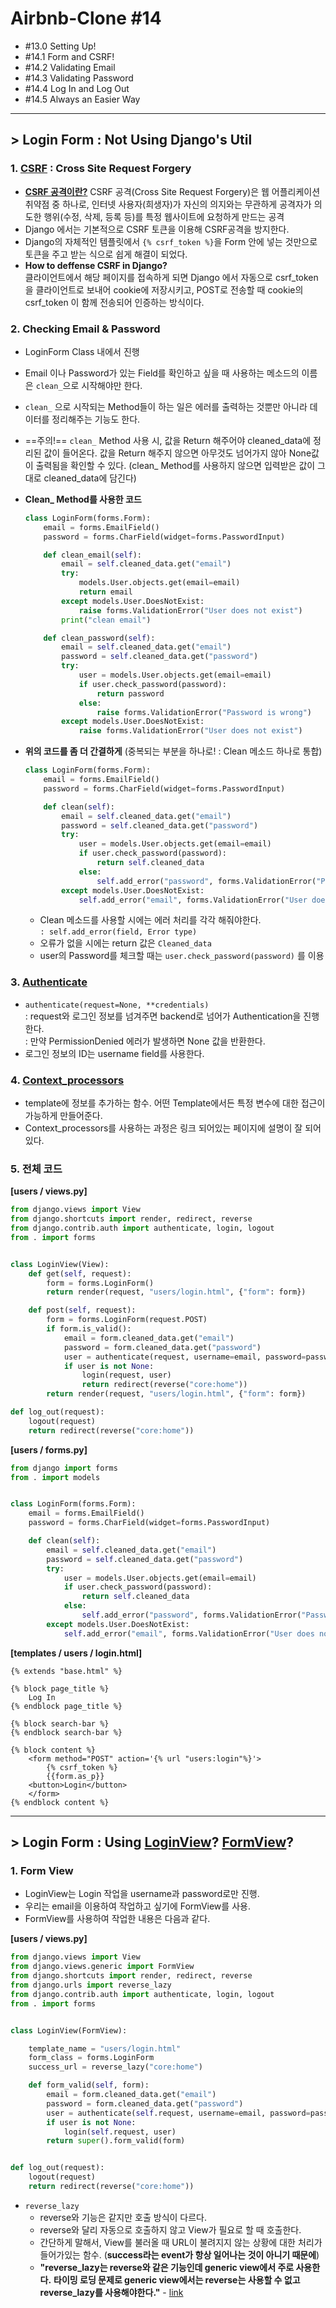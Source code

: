 # Airbnb-Clone #14

- #13.0 Setting Up!
- #14.1 Form and CSRF!
- #14.2 Validating Email
- #14.3 Validating Password
- #14.4 Log In and Log Out
- #14.5 Always an Easier Way

---

## > Login Form : Not Using Django's Util

### 1. [CSRF](https://docs.djangoproject.com/en/3.0/ref/csrf/) : Cross Site Request Forgery 

- [**CSRF 공격이란?**](https://velog.io/@ground4ekd/django-csrf)
  CSRF 공격(Cross Site Request Forgery)은 웹 어플리케이션 취약점 중 하나로, 인터넷 사용자(희생자)가 자신의 의지와는 무관하게 공격자가 의도한 행위(수정, 삭제, 등록 등)를 특정 웹사이트에 요청하게 만드는 공격
- Django 에서는 기본적으로 CSRF 토큰을 이용해 CSRF공격을 방지한다.
- Django의 자체적인 템플릿에서  `{% csrf_token %}`을 Form 안에 넣는 것만으로 토큰을 주고 받는 식으로 쉽게 해결이 되었다.
- **How to deffense CSRF in Django?**  
  클라이언트에서 해당 페이지를 접속하게 되면 Django 에서 자동으로 csrf_token을 클라이언트로 보내어 cookie에 저장시키고, POST로 전송할 때 cookie의 csrf_token 이 함께 전송되어 인증하는 방식이다.

### 2. Checking Email & Password

- LoginForm Class 내에서 진행

- Email 이나 Password가 있는 Field를 확인하고 싶을 때 사용하는 메소드의 이름은 `clean_`으로 시작해야만 한다.

- `clean_` 으로 시작되는 Method들이 하는 일은 에러를 출력하는 것뿐만 아니라 데이터를 정리해주는 기능도 한다.

- ==주의!== `clean_` Method 사용 시, 값을 Return 해주어야 cleaned_data에 정리된 값이 들어온다. 값을 Return 해주지 않으면 아무것도 넘어가지 않아 None값이 출력됨을 확인할 수 있다. (clean_ Method를 사용하지 않으면 입력받은 값이 그대로 cleaned_data에 담긴다)

- **Clean_ Method를 사용한 코드**

  ```python
  class LoginForm(forms.Form):
      email = forms.EmailField()
      password = forms.CharField(widget=forms.PasswordInput)
  
      def clean_email(self):
          email = self.cleaned_data.get("email")
          try:
              models.User.objects.get(email=email)
              return email
          except models.User.DoesNotExist:
              raise forms.ValidationError("User does not exist")
          print("clean email")
  
      def clean_password(self):
          email = self.cleaned_data.get("email")
          password = self.cleaned_data.get("password")
          try:
              user = models.User.objects.get(email=email)
              if user.check_password(password):
                  return password
              else:
                  raise forms.ValidationError("Password is wrong")
          except models.User.DoesNotExist:
              raise forms.ValidationError("User does not exist")
  ```

- **위의 코드를 좀 더 간결하게** (중복되는 부분을 하나로! : Clean 메소드 하나로 통합)

  ```python
  class LoginForm(forms.Form):
      email = forms.EmailField()
      password = forms.CharField(widget=forms.PasswordInput)
  
      def clean(self):
          email = self.cleaned_data.get("email")
          password = self.cleaned_data.get("password")
          try:
              user = models.User.objects.get(email=email)
              if user.check_password(password):
                  return self.cleaned_data
              else:
                  self.add_error("password", forms.ValidationError("Password is wrong"))
          except models.User.DoesNotExist:
              self.add_error("email", forms.ValidationError("User does not exist"))
  ```

  - Clean 메소드를 사용할 시에는 에러 처리를 각각 해줘야한다.   
    `: self.add_error(field, Error type)`
  - 오류가 없을 시에는 return 값은 `Cleaned_data`
  - user의 Password를 체크할 때는 `user.check_password(password)` 를 이용

### 3. [Authenticate](https://docs.djangoproject.com/en/3.0/topics/auth/default/#authenticating-users)

- `authenticate(request=None, **credentials)`  
  : request와 로그인 정보를 넘겨주면 backend로 넘어가 Authentication을 진행한다.  
  : 만약 PermissionDenied 에러가 발생하면 None 값을 반환한다.
- 로그인 정보의 ID는 username field를 사용한다.

### 4. [Context_processors](https://blog.isaccchoi.com/programing/Template-context-processors%EB%A5%BC-%EC%82%AC%EC%9A%A9%ED%95%98%EC%97%AC-%EB%8D%B0%EC%9D%B4%ED%84%B0-%EB%A7%88%EC%9D%8C%EB%8C%80%EB%A1%9C-%EB%A1%9C%EB%93%9C%ED%95%98%EA%B8%B0/)

- template에 정보를 추가하는 함수. 어떤 Template에서든 특정 변수에 대한 접근이 가능하게 만들어준다.
- Context_processors를 사용하는 과정은 링크 되어있는 페이지에 설명이 잘 되어있다.

### 5. 전체 코드

**[users / views.py]**

```python
from django.views import View
from django.shortcuts import render, redirect, reverse
from django.contrib.auth import authenticate, login, logout
from . import forms


class LoginView(View):
    def get(self, request):
        form = forms.LoginForm()
        return render(request, "users/login.html", {"form": form})

    def post(self, request):
        form = forms.LoginForm(request.POST)
        if form.is_valid():
            email = form.cleaned_data.get("email")
            password = form.cleaned_data.get("password")
            user = authenticate(request, username=email, password=password)
            if user is not None:
                login(request, user)
                return redirect(reverse("core:home"))
        return render(request, "users/login.html", {"form": form})

def log_out(request):
    logout(request)
    return redirect(reverse("core:home"))
```

**[users / forms.py]**

```python
from django import forms
from . import models


class LoginForm(forms.Form):
    email = forms.EmailField()
    password = forms.CharField(widget=forms.PasswordInput)

    def clean(self):
        email = self.cleaned_data.get("email")
        password = self.cleaned_data.get("password")
        try:
            user = models.User.objects.get(email=email)
            if user.check_password(password):
                return self.cleaned_data
            else:
                self.add_error("password", forms.ValidationError("Password is wrong"))
        except models.User.DoesNotExist:
            self.add_error("email", forms.ValidationError("User does not exist"))

```

**[templates / users / login.html]**

```django
{% extends "base.html" %}

{% block page_title %}
    Log In
{% endblock page_title %}

{% block search-bar %}
{% endblock search-bar %}

{% block content %}
    <form method="POST" action='{% url "users:login"%}'>
        {% csrf_token %}
        {{form.as_p}}
    <button>Login</button>
    </form>
{% endblock content %}
```

---

## > Login Form : Using [LoginView](http://ccbv.co.uk/projects/Django/3.0/django.contrib.auth.views/LoginView/)? [FormView](http://ccbv.co.uk/projects/Django/3.0/django.views.generic.edit/FormView/)?

### 1. Form View

- LoginView는 Login 작업을 username과 password로만 진행.
- 우리는 email을 이용하여 작업하고 싶기에 FormView를 사용.
- FormView를 사용하여 작업한 내용은 다음과 같다.

**[users / views.py]**

```python
from django.views import View
from django.views.generic import FormView
from django.shortcuts import render, redirect, reverse
from django.urls import reverse_lazy
from django.contrib.auth import authenticate, login, logout
from . import forms


class LoginView(FormView):

    template_name = "users/login.html"
    form_class = forms.LoginForm
    success_url = reverse_lazy("core:home")

    def form_valid(self, form):
        email = form.cleaned_data.get("email")
        password = form.cleaned_data.get("password")
        user = authenticate(self.request, username=email, password=password)
        if user is not None:
            login(self.request, user)
        return super().form_valid(form)


def log_out(request):
    logout(request)
    return redirect(reverse("core:home"))

```

- `reverse_lazy`
  - reverse와 기능은 같지만 호출 방식이 다르다.
  - reverse와 달리 자동으로 호출하지 않고 View가 필요로 할 때 호출한다.
  - 간단하게 말해서, View를 불러올 때 URL이 불려지지 않는 상황에 대한 처리가 들어가있는 함수. (**success라는 event가 항상 일어나는 것이 아니기 때문에**)
  - **"reverse_lazy는 reverse와 같은 기능인데 generic view에서 주로 사용한다.**
    **타이밍 로딩 문제로 generic view에서는 reverse는 사용할 수 없고 reverse_lazy를 사용해야한다."** - [link](https://wayhome25.github.io/django/2017/03/14/django-07-kilogram-03-signup/)

